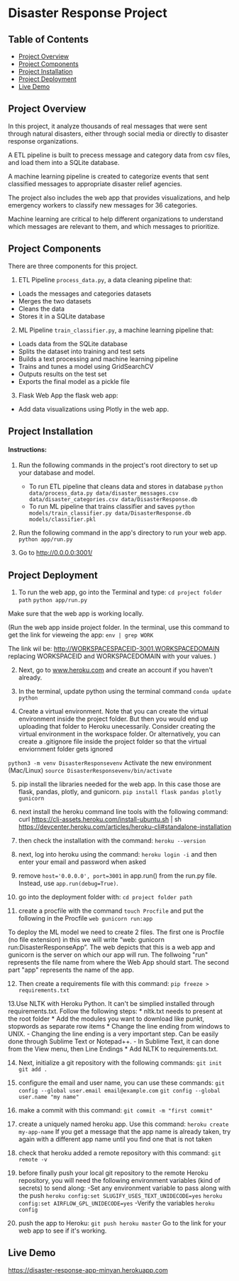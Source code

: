 # Disaster Response Project

## Table of Contents

- [Project Overview](#Project-Overview)
- [Project Components](#Project-Components)
- [Project Installation](#Project-Installation)
- [Project Deployment](#Project-Deployment)
- [Live Demo](#Live-Demo)

## Project Overview

In this project, it analyze thousands of real messages that were sent through natural disasters, either through social media or directly to disaster response organizations.

A ETL pipeline is built to precess message and category data from csv files, and load them into a SQLite database.

A machine learning pipeline is created to categorize events that sent classified messages to appropriate disaster relief agencies.

The project also includes the web app  that provides visualizations, and help emergency workers to classify new messages for 36 categories. 

Machine learning are critical to help different organizations to understand which messages are relevant to them, and which messages to prioritize.

## Project Components
There are three components for this project.

1. ETL Pipeline
`process_data.py`, a data cleaning pipeline that:
- Loads the messages and categories datasets
- Merges the two datasets
- Cleans the data
- Stores it in a SQLite database

2. ML Pipeline
`train_classifier.py`, a machine learning pipeline that:
- Loads data from the SQLite database
- Splits the dataset into training and test sets
- Builds a text processing and machine learning pipeline
- Trains and tunes a model using GridSearchCV
- Outputs results on the test set
- Exports the final model as a pickle file

3. Flask Web App
the flask web app:
- Add data visualizations using Plotly in the web app. 

## Project Installation
#### Instructions:
1. Run the following commands in the project's root directory to set up your database and model.

    - To run ETL pipeline that cleans data and stores in database
        `python data/process_data.py data/disaster_messages.csv data/disaster_categories.csv data/DisasterResponse.db`
    - To run ML pipeline that trains classifier and saves
        `python models/train_classifier.py data/DisasterResponse.db models/classifier.pkl`

2. Run the following command in the app's directory to run your web app.
    `python app/run.py`

3. Go to http://0.0.0.0:3001/

## Project Deployment
1. To run the web app, go into the Terminal and type:
`cd project folder path`
`python app/run.py`

Make sure that the web app is working locally.

(Run the web app inside project folder. In the terminal, use this command to get the link for vieweing the app:
`env | grep WORK`

The link wil be:
http://WORKSPACESPACEID-3001.WORKSPACEDOMAIN replacing WORKSPACEID and WORKSPACEDOMAIN with your values.
)

2. Next, go to www.heroku.com and create an account if you haven't already.

3. In the terminal, update python using the terminal command `conda update python`

4. Create a virtual environment. Note that you can create the virtual environment inside the project folder. But then you would end up uploading that folder to Heroku unecessarily. Consider creating the virtual environment in the workspace folder. Or alternatively, you can create a .gitignore file inside the project folder so that the virtual enviornment folder gets ignored

`python3 -m venv DisasterResponsevenv`
Activate the new environment (Mac/Linux)
`source DisasterResponsevenv/bin/activate`

5. pip install the libraries needed for the web app. In this case those are flask, pandas, plotly, and gunicorn. 
`pip install flask pandas plotly gunicorn`

6. next install the heroku command line tools with the following command:
curl https://cli-assets.heroku.com/install-ubuntu.sh | sh
https://devcenter.heroku.com/articles/heroku-cli#standalone-installation

7. then check the installation with the command:
`heroku --version`

8. next, log into heroku using the command:
`heroku login -i`
and then enter your email and password when asked

9. remove `host='0.0.0.0', port=3001` in app.run() from the run.py file. Instead, use `app.run(debug=True)`.

10. go into the deployment folder with:
`cd project folder path`

11. create a procfile with the command
`touch Procfile`
and put the following in the Procfile
`web gunicorn run:app`

To deploy the ML model we need to create 2 files. The first one is Procfile (no file extension) in this we will write “web: gunicorn run:DisasterResponseApp”. The web depicts that this is a web app and gunicorn is the server on which our app will run. The follwoing "run" represents the file name from where the Web App should start. The second part "app" represents the name of the app.


12. Then create a requirements file with this command:
`pip freeze > requirements.txt`


13.Use NLTK with Heroku Python. It can't be simplied installed through requirements.txt. Follow the following steps:
    * nltk.txt needs to present at the root folder
    * Add the modules you want to download like punkt, stopwords as separate row items
    * Change the line ending from windows to UNIX.
        - Changing the line ending is a very important step. Can be easily done through Sublime Text or Notepad++. 
        - In Sublime Text, it can done from the View menu, then Line Endings
    * Add NLTK to requirements.txt.

14. Next, initialize a git repository with the following commands:
`git init`
`git add .`

15. configure the email and user name, you can use these commands:
`git config --global user.email email@example.com`
`git config --global user.name "my name"`

16. make a commit with this command:
`git commit -m "first commit"`

17. create a uniquely named heroku app. Use this command:
`heroku create my-app-name`
If you get a message that the app name is already taken, try again with a different app name until you find one that is not taken

18. check that heroku added a remote repository with this command:
`git remote -v`

19. before finally push your local git repository to the remote Heroku repository, you will need the following environment variables (kind of secrets) to send along:
-Set any environment variable to pass along with the push
`heroku config:set SLUGIFY_USES_TEXT_UNIDECODE=yes`
`heroku config:set AIRFLOW_GPL_UNIDECODE=yes`
-Verify the variables
`heroku config`

20. push the app to Heroku:
`git push heroku master`
Go to the link for your web app to see if it's working. 

## Live Demo
https://disaster-response-app-minyan.herokuapp.com

